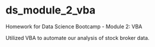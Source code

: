 # ds_module_2_vba
Homework for Data Science Bootcamp - Module 2: VBA

Utilized VBA to automate our analysis of stock broker data.
